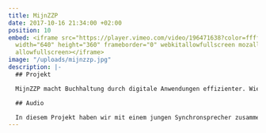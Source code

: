 ```yaml
---
title: MijnZZP
date: 2017-10-16 21:34:00 +02:00
position: 10
embed: <iframe src="https://player.vimeo.com/video/196471638?color=ffffff&title=0&byline=0&portrait=0"
  width="640" height="360" frameborder="0" webkitallowfullscreen mozallowfullscreen
  allowfullscreen></iframe>
image: "/uploads/mijnzzp.jpg"
description: |-
  ## Projekt

  MijnZZP macht Buchhaltung durch digitale Anwendungen effizienter. Wie das funktioniert, erklären sie in dieser Animation.

  ## Audio

  In diesem Projekt haben wir mit einem jungen Synchronsprecher zusammengearbeitet, um eine charismatische, energische Stimme zu finden. Die Musik und das Sounddesign stellen die Verbindung zu den modernen Grundwerten und der Zielgruppe des Unternehmens her.
---
```


